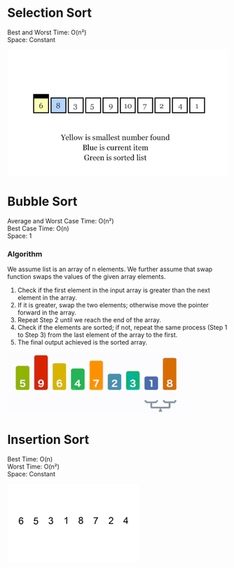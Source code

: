 # Selection Sort
Best and Worst Time: O(n²)  
Space: Constant

![selection_sort.gif](selection_sort.gif)

# Bubble Sort
Average and Worst Case Time: O(n²)  
Best Case Time: O(n)  
Space: 1  

### Algorithm
We assume list is an array of n elements. We further assume that swap function swaps the values of the given array elements.
1. Check if the first element in the input array is greater than the next element in the array. 
2. If it is greater, swap the two elements; otherwise move the pointer forward in the array. 
3. Repeat Step 2 until we reach the end of the array. 
4. Check if the elements are sorted; if not, repeat the same process (Step 1 to Step 3) from the last element of the array to the first. 
5. The final output achieved is the sorted array.

![bubble_sort.gif](bubble_sort.gif)

# Insertion Sort
Best Time: O(n)  
Worst Time: O(n²)  
Space: Constant  

![insertion_sort.gif](insertion_sort.gif)